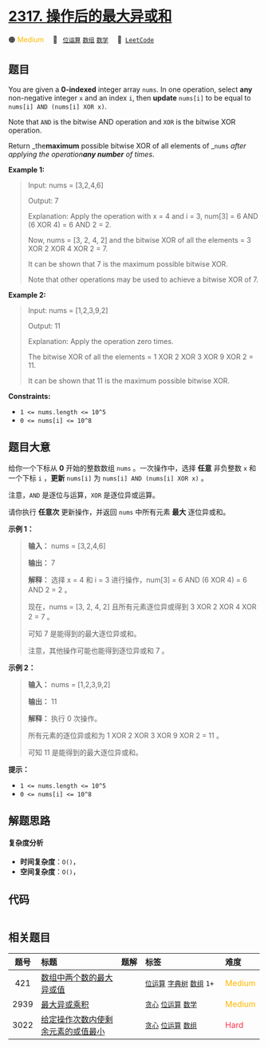 # [2317. 操作后的最大异或和](https://leetcode.com/problems/maximum-xor-after-operations)

🟠 <font color=#ffb800>Medium</font>&emsp; 🔖&ensp; [`位运算`](/leetcode-js/outline/tag/bit-manipulation.md) [`数组`](/leetcode-js/outline/tag/array.md) [`数学`](/leetcode-js/outline/tag/math.md)&emsp; 🔗&ensp;[`LeetCode`](https://leetcode.com/problems/maximum-xor-after-operations)

## 题目

You are given a **0-indexed** integer array `nums`. In one operation, select
**any** non-negative integer `x` and an index `i`, then **update** `nums[i]`
to be equal to `nums[i] AND (nums[i] XOR x)`.

Note that `AND` is the bitwise AND operation and `XOR` is the bitwise XOR
operation.

Return _the**maximum** possible bitwise XOR of all elements of _`nums` _after
applying the operation**any number** of times_.



**Example 1:**

> Input: nums = [3,2,4,6]
> 
> Output: 7
> 
> Explanation: Apply the operation with x = 4 and i = 3, num[3] = 6 AND (6 XOR 4) = 6 AND 2 = 2.
> 
> Now, nums = [3, 2, 4, 2] and the bitwise XOR of all the elements = 3 XOR 2 XOR 4 XOR 2 = 7.
> 
> It can be shown that 7 is the maximum possible bitwise XOR.
> 
> Note that other operations may be used to achieve a bitwise XOR of 7.

**Example 2:**

> Input: nums = [1,2,3,9,2]
> 
> Output: 11
> 
> Explanation: Apply the operation zero times.
> 
> The bitwise XOR of all the elements = 1 XOR 2 XOR 3 XOR 9 XOR 2 = 11.
> 
> It can be shown that 11 is the maximum possible bitwise XOR.



**Constraints:**

  * `1 <= nums.length <= 10^5`
  * `0 <= nums[i] <= 10^8`


## 题目大意

给你一个下标从 **0**  开始的整数数组 `nums` 。一次操作中，选择 **任意**  非负整数 `x` 和一个下标 `i` ，**更新**
`nums[i]` 为 `nums[i] AND (nums[i] XOR x)` 。

注意，`AND` 是逐位与运算，`XOR` 是逐位异或运算。

请你执行 **任意次**  更新操作，并返回 `nums` 中所有元素 **最大**  逐位异或和。



**示例 1：**

> 
> 
> 
> 
> 
> **输入：** nums = [3,2,4,6]
> 
> **输出：** 7
> 
> **解释：** 选择 x = 4 和 i = 3 进行操作，num[3] = 6 AND (6 XOR 4) = 6 AND 2 = 2 。
> 
> 现在，nums = [3, 2, 4, 2] 且所有元素逐位异或得到 3 XOR 2 XOR 4 XOR 2 = 7 。
> 
> 可知 7 是能得到的最大逐位异或和。
> 
> 注意，其他操作可能也能得到逐位异或和 7 。

**示例 2：**

> 
> 
> 
> 
> 
> **输入：** nums = [1,2,3,9,2]
> 
> **输出：** 11
> 
> **解释：** 执行 0 次操作。
> 
> 所有元素的逐位异或和为 1 XOR 2 XOR 3 XOR 9 XOR 2 = 11 。
> 
> 可知 11 是能得到的最大逐位异或和。



**提示：**

  * `1 <= nums.length <= 10^5`
  * `0 <= nums[i] <= 10^8`


## 解题思路

#### 复杂度分析

- **时间复杂度**：`O()`，
- **空间复杂度**：`O()`，

## 代码

```javascript

```

## 相关题目

<!-- prettier-ignore -->
| 题号 | 标题 | 题解 | 标签 | 难度 |
| :------: | :------ | :------: | :------ | :------ |
| 421 | [数组中两个数的最大异或值](https://leetcode.com/problems/maximum-xor-of-two-numbers-in-an-array) |  |  [`位运算`](/leetcode-js/outline/tag/bit-manipulation.md) [`字典树`](/leetcode-js/outline/tag/trie.md) [`数组`](/leetcode-js/outline/tag/array.md) `1+` | <font color=#ffb800>Medium</font> |
| 2939 | [最大异或乘积](https://leetcode.com/problems/maximum-xor-product) |  |  [`贪心`](/leetcode-js/outline/tag/greedy.md) [`位运算`](/leetcode-js/outline/tag/bit-manipulation.md) [`数学`](/leetcode-js/outline/tag/math.md) | <font color=#ffb800>Medium</font> |
| 3022 | [给定操作次数内使剩余元素的或值最小](https://leetcode.com/problems/minimize-or-of-remaining-elements-using-operations) |  |  [`贪心`](/leetcode-js/outline/tag/greedy.md) [`位运算`](/leetcode-js/outline/tag/bit-manipulation.md) [`数组`](/leetcode-js/outline/tag/array.md) | <font color=#ff334b>Hard</font> |

<style>
.blue {
    background-color: #096dd9;
    padding: 0.25rem 0.5rem;
    margin: 0;
    font-size: 0.85em;
    border-radius: 3px;
    color: white;
    font-weight: 500;
}
table th:first-of-type { width: 10%; }
table th:nth-of-type(2) { width: 35%; }
table th:nth-of-type(3) { width: 10%; }
table th:nth-of-type(4) { width: 35%; }
table th:nth-of-type(5) { width: 10%; }
</style>
